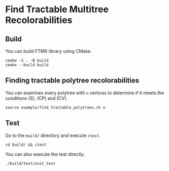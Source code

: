 # Find Tractable Multitree Recolorabilities

## Build

You can build FTMR library using CMake.

```
cmake -S . -B build
cmake --build build
```

## Finding tractable polytree recolorabilities
You can examines every polytree with `n` vertices to determine if it meets the conditions (S), (CP) and (CV).
```
source example/find_tractable_polytrees.sh n
```

## Test

Go to the `build/` directory and execute `ctest`.

```
cd build/ && ctest
```

You can also execute the test directly.

```
./build/test/unit_test
```

